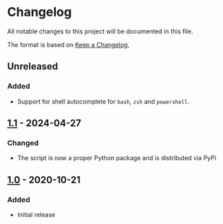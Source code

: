 # Changelog
All notable changes to this project will be documented in this file.

The format is based on [Keep a Changelog](https://keepachangelog.com/en/1.0.0/),

## Unreleased

### Added
- Support for shell autocomplete for `bash`, `zsh` and `powershell`. 

## [1.1] - 2024-04-27

### Changed
- The script is now a proper Python package and is distributed via PyPi


## [1.0] - 2020-10-21
### Added
- Initial release


[1.0]: https://github.com/gershnik/wakeonlan/releases/1.0
[1.1]: https://github.com/gershnik/wakeonlan/releases/1.1
